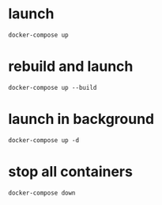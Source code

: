# launch 
`docker-compose up`

# rebuild and launch 
`docker-compose up --build`

# launch in background
`docker-compose up -d`

# stop all containers
`docker-compose down`